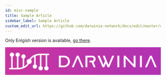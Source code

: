 ```yaml
---
id: misc-sample
title: Sample Article
sidebar_label: Sample Article
custom_edit_url: https://github.com/darwinia-network/docs/edit/master/content/zh-CN/misc-sample.md
---
```


Only Enlgish version is available, [go there](../en/misc-sample).

![Darwinia Logo](assets/darwinia-logo-cn.png)